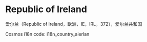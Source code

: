 # Republic of Ireland

爱尔兰（Republic of Ireland，欧洲，IE，IRL，372），爱尔兰共和国

Cosmos i18n code: i18n_country_aierlan